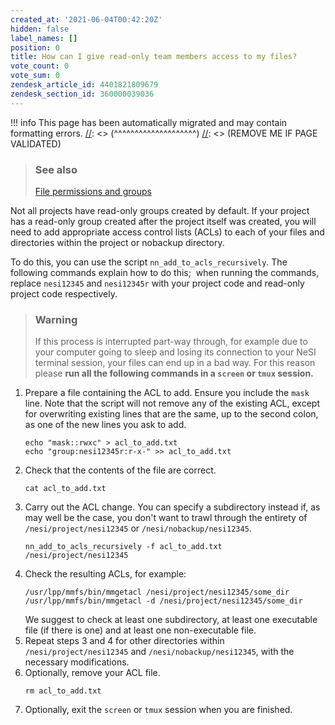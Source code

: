 ```yaml
---
created_at: '2021-06-04T00:42:20Z'
hidden: false
label_names: []
position: 0
title: How can I give read-only team members access to my files?
vote_count: 0
vote_sum: 0
zendesk_article_id: 4401821809679
zendesk_section_id: 360000039036
---
```




[//]: <> (REMOVE ME IF PAGE VALIDATED)
[//]: <> (vvvvvvvvvvvvvvvvvvvv)
!!! info
    This page has been automatically migrated and may contain formatting errors.
[//]: <> (^^^^^^^^^^^^^^^^^^^^)
[//]: <> (REMOVE ME IF PAGE VALIDATED)

<blockquote class="blockquote-prereq">
<h3 id="see-also">See also</h3>
<p><a href="https://support.nesi.org.nz/hc/en-gb/articles/360000205435" target="_self">File permissions and groups</a></p>
</blockquote>
<p dir="auto">Not all projects have read-only groups created by default. If your project has a read-only group created after the project itself was created, you will need to add appropriate access control lists (ACLs) to each of your files and directories within the project or nobackup directory.</p>
<p dir="auto">To do this, you can use the script <code>nn_add_to_acls_recursively</code>. The following commands explain how to do this;  when running the commands, replace <code>nesi12345</code> and <code>nesi12345r</code> with your project code and read-only project code respectively.</p>
<blockquote class="blockquote-warning">
<h3 id="tmux-warning">Warning</h3>
<p>If this process is interrupted part-way through, for example due to your computer going to sleep and losing its connection to your NeSI terminal session, your files can end up in a bad way. For this reason please <strong>run all the following commands in a <code>screen</code> or <code>tmux</code> session.</strong></p>
</blockquote>
<ol>
<li>Prepare a file containing the ACL to add. Ensure you include the <code>mask</code> line. Note that the script will not remove any of the existing ACL, except for overwriting existing lines that are the same, up to the second colon, as one of the new lines you ask to add.
<pre dir="ltr"><code>echo "mask::rwxc" &gt; acl_to_add.txt
echo "group:nesi12345r:r-x-" &gt;&gt; acl_to_add.txt</code></pre>
</li>
<li>Check that the contents of the file are correct.
<pre dir="ltr"><code>cat acl_to_add.txt</code></pre>
</li>
<li>Carry out the ACL change. You can specify a subdirectory instead if, as may well be the case, you don't want to trawl through the entirety of <code>/nesi/project/nesi12345</code> or <code>/nesi/nobackup/nesi12345</code>.
<pre dir="ltr"><code>nn_add_to_acls_recursively -f acl_to_add.txt /nesi/project/nesi12345</code></pre>
</li>
<li>Check the resulting ACLs, for example:
<pre dir="ltr"><code>/usr/lpp/mmfs/bin/mmgetacl /nesi/project/nesi12345/some_dir
/usr/lpp/mmfs/bin/mmgetacl -d /nesi/project/nesi12345/some_dir</code></pre>
We suggest to check at least one subdirectory, at least one executable file (if there is one) and at least one non-executable file.</li>
<li>Repeat steps 3 and 4 for other directories within <code>/nesi/project/nesi12345</code> and <code>/nesi/nobackup/nesi12345</code>, with the necessary modifications.</li>
<li>Optionally, remove your ACL file.
<pre dir="ltr"><code>rm acl_to_add.txt</code></pre>
</li>
<li>Optionally, exit the <code>screen</code> or <code>tmux</code> session when you are finished.</li>
</ol>
